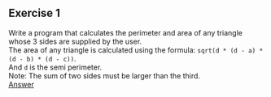 ## Exercise 1
Write a program that calculates the perimeter and area of any triangle whose 3 sides are supplied by the user.  
The area of any triangle is calculated using the formula: `sqrt(d * (d - a) * (d - b) * (d - c))`.  
And `d` is the semi perimeter.  
Note: The sum of two sides must be larger than the third.  
[Answer](./ex04-01.py)